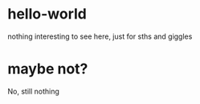 # hello-world
nothing interesting to see here, just for sths and giggles

# maybe not?
No, still nothing
